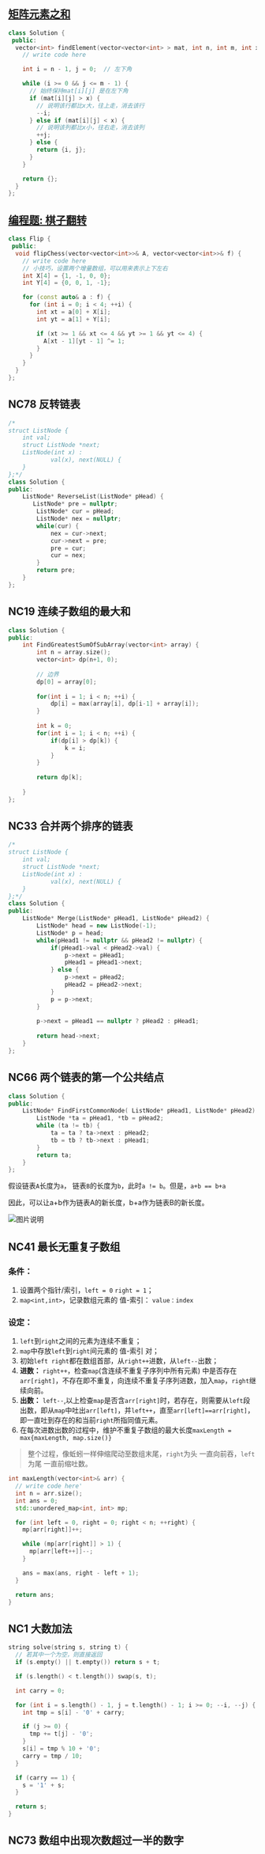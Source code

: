 

## [矩阵元素之和](https://www.nowcoder.com/practice/3afe6fabdb2c46ed98f06cfd9a20f2ce)

```cpp
class Solution {
 public:
  vector<int> findElement(vector<vector<int> > mat, int n, int m, int x) {
    // write code here

    int i = n - 1, j = 0;  // 左下角

    while (i >= 0 && j <= m - 1) {
      // 始终保持mat[i][j] 是在左下角
      if (mat[i][j] > x) {
        // 说明该行都比x大，往上走，消去该行
        --i;
      } else if (mat[i][j] < x) {
        // 说明该列都比x小，往右走，消去该列
        ++j;
      } else {
        return {i, j};
      }
    }

    return {};
  }
};
```





## [编程题: 棋子翻转](https://www.nowcoder.com/questionTerminal/b0d2c7f3a5b1429ba41997dc935f2594?orderByHotValue=0&mutiTagIds=179&page=1&onlyReference=false)

```cpp
class Flip {
 public:
  void flipChess(vector<vector<int>>& A, vector<vector<int>>& f) {
    // write code here
    // 小技巧，设置两个增量数组，可以用来表示上下左右
    int X[4] = {1, -1, 0, 0};
    int Y[4] = {0, 0, 1, -1};

    for (const auto& a : f) {
      for (int i = 0; i < 4; ++i) {
        int xt = a[0] + X[i];
        int yt = a[1] + Y[i];

        if (xt >= 1 && xt <= 4 && yt >= 1 && yt <= 4) {
          A[xt - 1][yt - 1] ^= 1;
        }
      }
    }
  }
};
```







## **NC78** **反转链表**

```cpp
/*
struct ListNode {
	int val;
	struct ListNode *next;
	ListNode(int x) :
			val(x), next(NULL) {
	}
};*/
class Solution {
public:
    ListNode* ReverseList(ListNode* pHead) {
       ListNode* pre = nullptr;
        ListNode* cur = pHead;
        ListNode* nex = nullptr;
        while(cur) {
            nex = cur->next;
            cur->next = pre;
            pre = cur;
            cur = nex;
        }
        return pre;
    }
};
```







## **NC19** **连续子数组的最大和**

```cpp
class Solution {
public:
    int FindGreatestSumOfSubArray(vector<int> array) {
        int n = array.size();
        vector<int> dp(n+1, 0);
        
        // 边界
        dp[0] = array[0];
        
        for(int i = 1; i < n; ++i) {
            dp[i] = max(array[i], dp[i-1] + array[i]);
        }
        
        int k = 0;
        for(int i = 1; i < n; ++i) {
            if(dp[i] > dp[k]) {
                k = i;
            }
        }
        
        return dp[k];
            
    }
};
```





## **NC33** **合并两个排序的链表**

```cpp
/*
struct ListNode {
	int val;
	struct ListNode *next;
	ListNode(int x) :
			val(x), next(NULL) {
	}
};*/
class Solution {
public:
    ListNode* Merge(ListNode* pHead1, ListNode* pHead2) {
        ListNode* head = new ListNode(-1);
        ListNode* p = head;
        while(pHead1 != nullptr && pHead2 != nullptr) {
            if(pHead1->val < pHead2->val) {
                p->next = pHead1;
                pHead1 = pHead1->next;
            } else {
                p->next = pHead2;
                pHead2 = pHead2->next;
            }
            p = p->next;
        }
        
        p->next = pHead1 == nullptr ? pHead2 : pHead1;
        
        return head->next;
    }
};
```





## **NC66** **两个链表的第一个公共结点**

```cpp
class Solution {
public:
    ListNode* FindFirstCommonNode( ListNode* pHead1, ListNode* pHead2) {
        ListNode *ta = pHead1, *tb = pHead2;
        while (ta != tb) {
            ta = ta ? ta->next : pHead2;
            tb = tb ? tb->next : pHead1;
        }
        return ta;
    }
};
```

假设链表`A`长度为`a`， 链表`B`的长度为`b`，此时`a != b`。但是，`a+b == b+a`

因此，可以让a+b作为链表A的新长度，b+a作为链表B的新长度。

![图片说明](assets/README/284295_1587394616610_37C15C411477833D2C2325823D927212.png)



## **NC41** **最长无重复子数组**

### 条件：

1. 设置两个指针/索引，`left = 0` `right = 1`；
2. `map<int,int>`，记录数组元素的 值-索引： `value：index`

### 设定：

1. `left`到`right`之间的元素为连续不重复；
2. `map`中存放`left`到`right`间元素的 值-索引 对；
3. 初始`left right`都在数组首部，从`right++`进数，从`left--`出数；
4. **进数：** `right++`，检查`map`(含连续不重复子序列中所有元素) 中是否存在`arr[right]`，不存在即不重复，向连续不重复子序列进数，加入`map`，`right`继续向前。
5. **出数：** `left--`,以上检查`map`是否含`arr[right]`时，若存在，则需要从`left`段出数，即从`map`中吐出`arr[left]`，并`left++`，直至`arr[left]==arr[right]`，即一直吐到存在的和当前`right`所指同值元素。
6. 在每次进数出数的过程中，维护不重复子数组的最大长度`maxLength = max{maxLength, map.size()}`

> 整个过程，像蚯蚓一样伸缩爬动至数组末尾，`right`为头 一直向前吞，`left`为尾 一直前缩吐数。

```cpp
int maxLength(vector<int>& arr) {
  // write code here'
  int n = arr.size();
  int ans = 0;
  std::unordered_map<int, int> mp;

  for (int left = 0, right = 0; right < n; ++right) {
    mp[arr[right]]++;

    while (mp[arr[right]] > 1) {
      mp[arr[left++]]--;
    }

    ans = max(ans, right - left + 1);
  }

  return ans;
}
```





## **NC1** **大数加法**

```cpp
string solve(string s, string t) {
  // 若其中一个为空，则直接返回
  if (s.empty() || t.empty()) return s + t;

  if (s.length() < t.length()) swap(s, t);

  int carry = 0;

  for (int i = s.length() - 1, j = t.length() - 1; i >= 0; --i, --j) {
    int tmp = s[i] - '0' + carry;

    if (j >= 0) {
      tmp += t[j] - '0';
    }
    s[i] = tmp % 10 + '0';
    carry = tmp / 10;
  }

  if (carry == 1) {
    s = '1' + s;
  }

  return s;
}
```





## **NC73** **数组中出现次数超过一半的数字**







